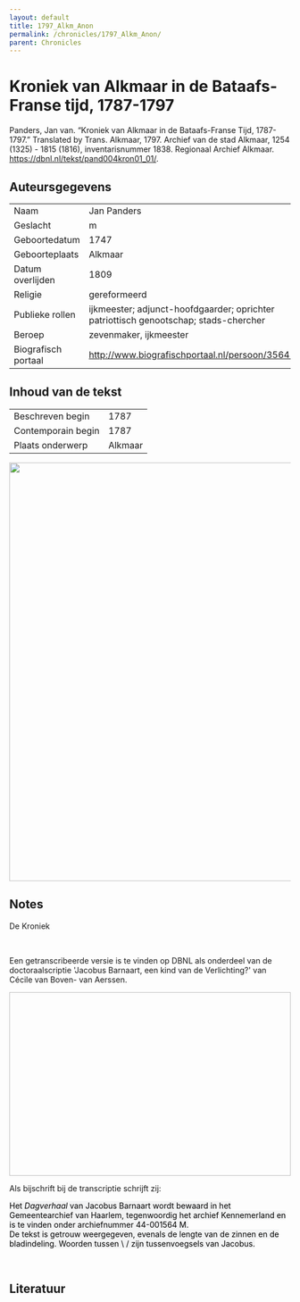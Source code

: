 ```yaml
---
layout: default
title: 1797_Alkm_Anon
permalink: /chronicles/1797_Alkm_Anon/
parent: Chronicles
--- 
```



# Kroniek van Alkmaar in de Bataafs-Franse tijd, 1787-1797 

Panders, Jan van. “Kroniek van Alkmaar in de Bataafs-Franse Tijd, 1787-1797.” Translated by Trans. Alkmaar, 1797. Archief van de stad Alkmaar, 1254 (1325) - 1815 (1816), inventarisnummer 1838. Regionaal Archief Alkmaar. https://dbnl.nl/tekst/pand004kron01_01/. 

## Auteursgegevens 

| | | 
| --------------- | --------------- | 
| Naam | Jan Panders | 
| Geslacht | m | 
 | Geboortedatum | 1747 | 
| Geboorteplaats | Alkmaar | 
| Datum overlijden | 1809 | 
| Religie | gereformeerd | 
| Publieke rollen | ijkmeester; adjunct-hoofdgaarder; oprichter patriottisch genootschap; stads-chercher | 
| Beroep | zevenmaker, ijkmeester | 
| Biografisch portaal | http://www.biografischportaal.nl/persoon/35641238 | 

## Inhoud van de tekst 

| | | 
| --------------- | --------------- | 
| Beschreven begin | 1787 | 
| Contemporain begin | 1787 | 
| Plaats onderwerp | Alkmaar | 

[<img src="..\..\barplots_chronicles\1797_Alkm_Anon.jpg" width="750"/>](..\..\barplots_chronicles\1797_Alkm_Anon.jpg) 

## Notes 

<div data-schema-version="8"><p>De Kroniek</p>
<p>&nbsp;</p>
<p>Een getranscribeerde versie is te vinden op DBNL als onderdeel van de doctoraalscriptie 'Jacobus Barnaart, een kind van de Verlichting?' van Cécile van Boven- van Aerssen.</p>
<p><img alt="" data-attachment-key="XMKBAG3I" width="606" height="329"></p>
<p>Als bijschrift bij de transcriptie schrijft zij:</p>
<p><span style="color: #000000"><span style="background-color: #f3f4f5">Het&nbsp;</span></span><em><span style="color: #000000"><span style="background-color: #f3f4f5">Dagverhaal</span></span></em><span style="color: #000000"><span style="background-color: #f3f4f5">&nbsp;van Jacobus Barnaart wordt bewaard in het Gemeentearchief van Haarlem, tegenwoordig het archief Kennemerland en is te vinden onder archiefnummer 44-001564 M.<br>De tekst is getrouw weergegeven, evenals de lengte van de zinnen en de bladindeling. Woorden tussen \ / zijn tussenvoegsels van Jacobus.</span></span></p>
<p>&nbsp;</p>
</div> 

## Literatuur 

